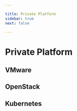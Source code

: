 ```yaml
---

title: Private Platform
sidebar: true
next: false

---
```


# Private Platform

## VMware

## OpenStack

## Kubernetes


